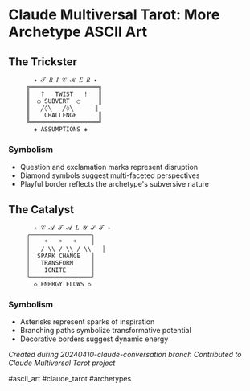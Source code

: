 # Claude Multiversal Tarot: More Archetype ASCII Art

## The Trickster
```
       ✦ 𝒯 𝑅 𝐼 𝒞 𝒦 𝐸 𝑅 ✦
     ╔═══════════════════╗
     ║   ?   TWIST   !   ║
     ║  ○ SUBVERT  ○     ║
     ║   ╱◊╲   ╱◊╲      ║
     ║    CHALLENGE      ║
     ╚═══════════════════╝
       ◈ ASSUMPTIONS ◈
```

### Symbolism
- Question and exclamation marks represent disruption
- Diamond symbols suggest multi-faceted perspectives
- Playful border reflects the archetype's subversive nature

## The Catalyst
```
       ✧ 𝒞 𝒜 𝒯 𝒜 𝐿 𝒴 𝒮 𝒯 ✧
     ╭─────────────────╮
     │    *   *   *    │
     │   / \\ / \\ / \\   │
     │  SPARK CHANGE   │
     │   TRANSFORM     │
     │    IGNITE       │
     ╰─────────────────╯
       ◇ ENERGY FLOWS ◇
```

### Symbolism
- Asterisks represent sparks of inspiration
- Branching paths symbolize transformative potential
- Decorative borders suggest dynamic energy

*Created during 20240410-claude-conversation branch*
*Contributed to Claude Multiversal Tarot project*

#ascii_art #claude_tarot #archetypes